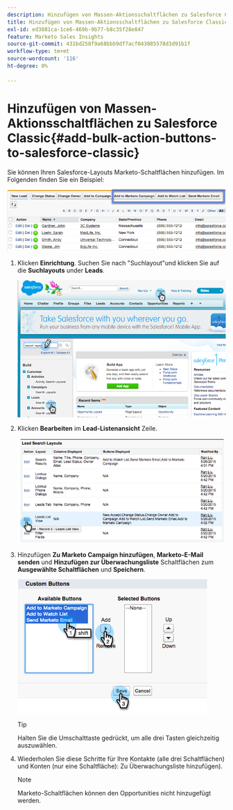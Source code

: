 ```yaml
---
description: Hinzufügen von Massen-Aktionsschaltflächen zu Salesforce Classic - Marketo Docs - Produktdokumentation
title: Hinzufügen von Massen-Aktionsschaltflächen zu Salesforce Classic
exl-id: ed3881ca-1ce6-469b-9b77-b8c35f28e847
feature: Marketo Sales Insights
source-git-commit: 431bd258f9a68bbb9df7acf043085578d3d91b1f
workflow-type: tm+mt
source-wordcount: '116'
ht-degree: 0%

---
```


# Hinzufügen von Massen-Aktionsschaltflächen zu Salesforce Classic{#add-bulk-action-buttons-to-salesforce-classic}

Sie können Ihren Salesforce-Layouts Marketo-Schaltflächen hinzufügen. Im Folgenden finden Sie ein Beispiel:

![](assets/add-bulk-action-buttons-to-salesforce-classic-1.png)

1. Klicken **Einrichtung**. Suchen Sie nach &quot;Suchlayout&quot;und klicken Sie auf die **Suchlayouts** under **Leads**.

   ![](assets/add-bulk-action-buttons-to-salesforce-classic-2.png)

1. Klicken **Bearbeiten** im **Lead-Listenansicht** Zeile.

   ![](assets/add-bulk-action-buttons-to-salesforce-classic-3.png)

1. Hinzufügen **Zu Marketo Campaign hinzufügen**, **Marketo-E-Mail senden** und **Hinzufügen zur Überwachungsliste** Schaltflächen zum **Ausgewählte Schaltflächen** und **Speichern**.

   ![](assets/add-bulk-action-buttons-to-salesforce-classic-4.png)

   >[!TIP]
   >
   >Halten Sie die Umschalttaste gedrückt, um alle drei Tasten gleichzeitig auszuwählen.

1. Wiederholen Sie diese Schritte für Ihre Kontakte (alle drei Schaltflächen) und Konten (nur eine Schaltfläche): Zu Überwachungsliste hinzufügen).

   >[!NOTE]
   >
   >Marketo-Schaltflächen können den Opportunities nicht hinzugefügt werden.
